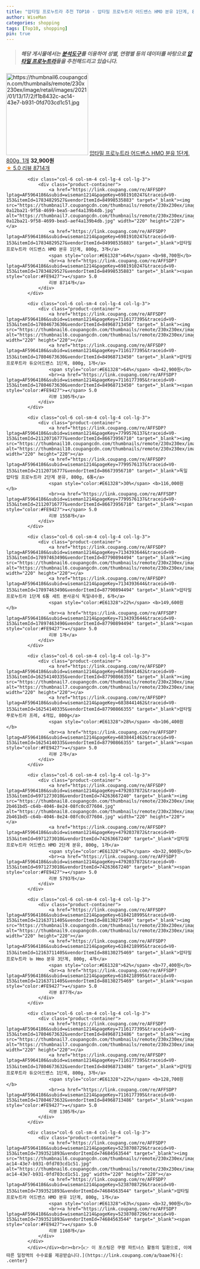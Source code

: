 ```yaml
---
title: "압타밀 프로누트라 추천 TOP10 - 압타밀 프로누트라 어드밴스 HMO 분유 1단계, 800g, 1개"
author: WiseMan
categories: shopping
tags: [Top10, shopping]
pin: true
---
```


> ##### 해당 게시물에서는 [**분석도구**](https://itemscout.io/)를 이용하여 **성별**, **연령별** 등의 데이터를 바탕으로 [**압타밀 프로누트라**](https://link.coupang.com/a/baae76)들을 추천해드리고 있습니다.
<div class="container"><div class="row">
            <div class="col-6 col-sm-4 col-lg-4 col-lg-3">
                <div class="product-container">
                    <a href="https://link.coupang.com/re/AFFSDP?lptag=AF5964186&subid=wiseman1214&pageKey=6981910247&traceid=V0-153&itemId=17058137115&vendorItemId=73437814264" target="_blank"><img src="https://thumbnail6.coupangcdn.com/thumbnails/remote/230x230ex/image/retail/images/2021/01/13/17/2/f1b8432c-ac14-43e7-b931-0fd703cd1c51.jpg" alt="https://thumbnail6.coupangcdn.com/thumbnails/remote/230x230ex/image/retail/images/2021/01/13/17/2/f1b8432c-ac14-43e7-b931-0fd703cd1c51.jpg" width="220" height="220"></a>
                    <a href="https://link.coupang.com/re/AFFSDP?lptag=AF5964186&subid=wiseman1214&pageKey=6981910247&traceid=V0-153&itemId=17058137115&vendorItemId=73437814264" target="_blank">압타밀 프로누트라 어드밴스 HMO 분유 1단계, 800g, 1개</a>
                    <span style="color:#E61328"></span> <b>32,900원</b>
                    <br><a href="https://link.coupang.com/re/AFFSDP?lptag=AF5964186&subid=wiseman1214&pageKey=6981910247&traceid=V0-153&itemId=17058137115&vendorItemId=73437814264" target="_blank"><span style="color:#FE9427">★</span> 5.0
                    리뷰 8714개</a>
                </div>
            </div>
            
            <div class="col-6 col-sm-4 col-lg-4 col-lg-3">
                <div class="product-container">
                    <a href="https://link.coupang.com/re/AFFSDP?lptag=AF5964186&subid=wiseman1214&pageKey=6981910247&traceid=V0-153&itemId=17834829527&vendorItemId=84998535883" target="_blank"><img src="https://thumbnail7.coupangcdn.com/thumbnails/remote/230x230ex/image/retail/images/123703690390503-0a12ba21-9f58-4699-bea5-aef4a139b4db.jpg" alt="https://thumbnail7.coupangcdn.com/thumbnails/remote/230x230ex/image/retail/images/123703690390503-0a12ba21-9f58-4699-bea5-aef4a139b4db.jpg" width="220" height="220"></a>
                    <a href="https://link.coupang.com/re/AFFSDP?lptag=AF5964186&subid=wiseman1214&pageKey=6981910247&traceid=V0-153&itemId=17834829527&vendorItemId=84998535883" target="_blank">압타밀 프로누트라 어드밴스 HMO 분유 1단계, 800g, 3개</a>
                    <span style="color:#E61328">64%</span> <b>98,700원</b>
                    <br><a href="https://link.coupang.com/re/AFFSDP?lptag=AF5964186&subid=wiseman1214&pageKey=6981910247&traceid=V0-153&itemId=17834829527&vendorItemId=84998535883" target="_blank"><span style="color:#FE9427">★</span> 5.0
                    리뷰 8714개</a>
                </div>
            </div>
            
            <div class="col-6 col-sm-4 col-lg-4 col-lg-3">
                <div class="product-container">
                    <a href="https://link.coupang.com/re/AFFSDP?lptag=AF5964186&subid=wiseman1214&pageKey=7116177395&traceid=V0-153&itemId=17804673630&vendorItemId=84968713450" target="_blank"><img src="https://thumbnail6.coupangcdn.com/thumbnails/remote/230x230ex/image/rs_quotation_api/pfsxpy4t/3f610aa019aa4c1b9f35e5c831d1e50f.jpg" alt="https://thumbnail6.coupangcdn.com/thumbnails/remote/230x230ex/image/rs_quotation_api/pfsxpy4t/3f610aa019aa4c1b9f35e5c831d1e50f.jpg" width="220" height="220"></a>
                    <a href="https://link.coupang.com/re/AFFSDP?lptag=AF5964186&subid=wiseman1214&pageKey=7116177395&traceid=V0-153&itemId=17804673630&vendorItemId=84968713450" target="_blank">압타밀 프로푸트라 듀오어드밴스 1단계, 800g, 1개</a>
                    <span style="color:#E61328">64%</span> <b>42,900원</b>
                    <br><a href="https://link.coupang.com/re/AFFSDP?lptag=AF5964186&subid=wiseman1214&pageKey=7116177395&traceid=V0-153&itemId=17804673630&vendorItemId=84968713450" target="_blank"><span style="color:#FE9427">★</span> 5.0
                    리뷰 1305개</a>
                </div>
            </div>
            
            <div class="col-6 col-sm-4 col-lg-4 col-lg-3">
                <div class="product-container">
                    <a href="https://link.coupang.com/re/AFFSDP?lptag=AF5964186&subid=wiseman1214&pageKey=7799576137&traceid=V0-153&itemId=21120716777&vendorItemId=86673956710" target="_blank"><img src="https://thumbnail10.coupangcdn.com/thumbnails/remote/230x230ex/image/vendor_inventory/fe8c/7607eab4105dd386ec34924966393a33852515f2b0b53ff1cd7fdf58041d.png" alt="https://thumbnail10.coupangcdn.com/thumbnails/remote/230x230ex/image/vendor_inventory/fe8c/7607eab4105dd386ec34924966393a33852515f2b0b53ff1cd7fdf58041d.png" width="220" height="220"></a>
                    <a href="https://link.coupang.com/re/AFFSDP?lptag=AF5964186&subid=wiseman1214&pageKey=7799576137&traceid=V0-153&itemId=21120716777&vendorItemId=86673956710" target="_blank">독일 압타밀 프로누트라 2단계 분유, 800g, 6통</a>
                    <span style="color:#E61328">30%</span> <b>116,000원</b>
                    <br><a href="https://link.coupang.com/re/AFFSDP?lptag=AF5964186&subid=wiseman1214&pageKey=7799576137&traceid=V0-153&itemId=21120716777&vendorItemId=86673956710" target="_blank"><span style="color:#FE9427">★</span> 5.0
                    리뷰 1558개</a>
                </div>
            </div>
            
            <div class="col-6 col-sm-4 col-lg-4 col-lg-3">
                <div class="product-container">
                    <a href="https://link.coupang.com/re/AFFSDP?lptag=AF5964186&subid=wiseman1214&pageKey=7134393644&traceid=V0-153&itemId=17897463490&vendorItemId=87790894494" target="_blank"><img src="https://thumbnail6.coupangcdn.com/thumbnails/remote/230x230ex/image/vendor_inventory/02cb/5cb08818e1502e0d8f90569c55bf2647283f352ccca8e22b7308bf95efce.jpg" alt="https://thumbnail6.coupangcdn.com/thumbnails/remote/230x230ex/image/vendor_inventory/02cb/5cb08818e1502e0d8f90569c55bf2647283f352ccca8e22b7308bf95efce.jpg" width="220" height="220"></a>
                    <a href="https://link.coupang.com/re/AFFSDP?lptag=AF5964186&subid=wiseman1214&pageKey=7134393644&traceid=V0-153&itemId=17897463490&vendorItemId=87790894494" target="_blank">압타밀 프로누트라 1단계 6통 세트 본사공식 독일내수용, 6개</a>
                    <span style="color:#E61328">22%</span> <b>149,600원</b>
                    <br><a href="https://link.coupang.com/re/AFFSDP?lptag=AF5964186&subid=wiseman1214&pageKey=7134393644&traceid=V0-153&itemId=17897463490&vendorItemId=87790894494" target="_blank"><span style="color:#FE9427">★</span> 5.0
                    리뷰 1개</a>
                </div>
            </div>
            
            <div class="col-6 col-sm-4 col-lg-4 col-lg-3">
                <div class="product-container">
                    <a href="https://link.coupang.com/re/AFFSDP?lptag=AF5964186&subid=wiseman1214&pageKey=6838441462&traceid=V0-153&itemId=16254140335&vendorItemId=87790866355" target="_blank"><img src="https://thumbnail7.coupangcdn.com/thumbnails/remote/230x230ex/image/vendor_inventory/4ef8/59fdab42bf14f91a9d5dec7d949c8afc2d98f788314d0cf1a40c4b4c8ab0.jpg" alt="https://thumbnail7.coupangcdn.com/thumbnails/remote/230x230ex/image/vendor_inventory/4ef8/59fdab42bf14f91a9d5dec7d949c8afc2d98f788314d0cf1a40c4b4c8ab0.jpg" width="220" height="220"></a>
                    <a href="https://link.coupang.com/re/AFFSDP?lptag=AF5964186&subid=wiseman1214&pageKey=6838441462&traceid=V0-153&itemId=16254140335&vendorItemId=87790866355" target="_blank">압타밀 푸로누트라 프레, 4개입, 800g</a>
                    <span style="color:#E61328">28%</span> <b>106,400원</b>
                    <br><a href="https://link.coupang.com/re/AFFSDP?lptag=AF5964186&subid=wiseman1214&pageKey=6838441462&traceid=V0-153&itemId=16254140335&vendorItemId=87790866355" target="_blank"><span style="color:#FE9427">★</span> 5.0
                    리뷰 2개</a>
                </div>
            </div>
            
            <div class="col-6 col-sm-4 col-lg-4 col-lg-3">
                <div class="product-container">
                    <a href="https://link.coupang.com/re/AFFSDP?lptag=AF5964186&subid=wiseman1214&pageKey=4792037872&traceid=V0-153&itemId=6971273010&vendorItemId=74263667240" target="_blank"><img src="https://thumbnail8.coupangcdn.com/thumbnails/remote/230x230ex/image/retail/images/281532572872863-2b461bd5-c64b-4046-8e24-08fc0cd77604.jpg" alt="https://thumbnail8.coupangcdn.com/thumbnails/remote/230x230ex/image/retail/images/281532572872863-2b461bd5-c64b-4046-8e24-08fc0cd77604.jpg" width="220" height="220"></a>
                    <a href="https://link.coupang.com/re/AFFSDP?lptag=AF5964186&subid=wiseman1214&pageKey=4792037872&traceid=V0-153&itemId=6971273010&vendorItemId=74263667240" target="_blank">압타밀 프로누트라 어드밴스 HMO 2단계 분유, 800g, 1개</a>
                    <span style="color:#E61328">67%</span> <b>32,900원</b>
                    <br><a href="https://link.coupang.com/re/AFFSDP?lptag=AF5964186&subid=wiseman1214&pageKey=4792037872&traceid=V0-153&itemId=6971273010&vendorItemId=74263667240" target="_blank"><span style="color:#FE9427">★</span> 5.0
                    리뷰 5793개</a>
                </div>
            </div>
            
            <div class="col-6 col-sm-4 col-lg-4 col-lg-3">
                <div class="product-container">
                    <a href="https://link.coupang.com/re/AFFSDP?lptag=AF5964186&subid=wiseman1214&pageKey=6184218995&traceid=V0-153&itemId=12163711405&vendorItemId=88130275469" target="_blank"><img src="https://thumbnail9.coupangcdn.com/thumbnails/remote/230x230ex/image/vendor_inventory/e32a/e730f523437c4d50df4eacd88b4e8b53167697b33c4f5ca48ed343db9e8c.jpg" alt="https://thumbnail9.coupangcdn.com/thumbnails/remote/230x230ex/image/vendor_inventory/e32a/e730f523437c4d50df4eacd88b4e8b53167697b33c4f5ca48ed343db9e8c.jpg" width="220" height="220"></a>
                    <a href="https://link.coupang.com/re/AFFSDP?lptag=AF5964186&subid=wiseman1214&pageKey=6184218995&traceid=V0-153&itemId=12163711405&vendorItemId=88130275469" target="_blank">압타밀 프로누트라 뉴 Hmo 분유 3단계, 800g, 4개</a>
                    <span style="color:#E61328">62%</span> <b>77,400원</b>
                    <br><a href="https://link.coupang.com/re/AFFSDP?lptag=AF5964186&subid=wiseman1214&pageKey=6184218995&traceid=V0-153&itemId=12163711405&vendorItemId=88130275469" target="_blank"><span style="color:#FE9427">★</span> 5.0
                    리뷰 877개</a>
                </div>
            </div>
            
            <div class="col-6 col-sm-4 col-lg-4 col-lg-3">
                <div class="product-container">
                    <a href="https://link.coupang.com/re/AFFSDP?lptag=AF5964186&subid=wiseman1214&pageKey=7116177395&traceid=V0-153&itemId=17804673632&vendorItemId=84968713486" target="_blank"><img src="https://thumbnail7.coupangcdn.com/thumbnails/remote/230x230ex/image/rs_quotation_api/ujaabbip/c57a5b45992a4f5192d8903b4444f1ac.jpg" alt="https://thumbnail7.coupangcdn.com/thumbnails/remote/230x230ex/image/rs_quotation_api/ujaabbip/c57a5b45992a4f5192d8903b4444f1ac.jpg" width="220" height="220"></a>
                    <a href="https://link.coupang.com/re/AFFSDP?lptag=AF5964186&subid=wiseman1214&pageKey=7116177395&traceid=V0-153&itemId=17804673632&vendorItemId=84968713486" target="_blank">압타밀 프로푸트라 듀오어드밴스 1단계, 800g, 3개</a>
                    <span style="color:#E61328">22%</span> <b>128,700원</b>
                    <br><a href="https://link.coupang.com/re/AFFSDP?lptag=AF5964186&subid=wiseman1214&pageKey=7116177395&traceid=V0-153&itemId=17804673632&vendorItemId=84968713486" target="_blank"><span style="color:#FE9427">★</span> 5.0
                    리뷰 1305개</a>
                </div>
            </div>
            
            <div class="col-6 col-sm-4 col-lg-4 col-lg-3">
                <div class="product-container">
                    <a href="https://link.coupang.com/re/AFFSDP?lptag=AF5964186&subid=wiseman1214&pageKey=5238708729&traceid=V0-153&itemId=7393521893&vendorItemId=74684563544" target="_blank"><img src="https://thumbnail6.coupangcdn.com/thumbnails/remote/230x230ex/image/retail/images/2021/01/13/17/2/f1b8432c-ac14-43e7-b931-0fd703cd1c51.jpg" alt="https://thumbnail6.coupangcdn.com/thumbnails/remote/230x230ex/image/retail/images/2021/01/13/17/2/f1b8432c-ac14-43e7-b931-0fd703cd1c51.jpg" width="220" height="220"></a>
                    <a href="https://link.coupang.com/re/AFFSDP?lptag=AF5964186&subid=wiseman1214&pageKey=5238708729&traceid=V0-153&itemId=7393521893&vendorItemId=74684563544" target="_blank">압타밀 프로누트라 어드밴스 HMO 분유 1단계, 800g, 1개</a>
                    <span style="color:#E61328">63%</span> <b>32,900원</b>
                    <br><a href="https://link.coupang.com/re/AFFSDP?lptag=AF5964186&subid=wiseman1214&pageKey=5238708729&traceid=V0-153&itemId=7393521893&vendorItemId=74684563544" target="_blank"><span style="color:#FE9427">★</span> 5.0
                    리뷰 1160개</a>
                </div>
            </div>
            </div></div><br><br>[👉 이 포스팅은 쿠팡 파트너스 활동의 일환으로, 이에 따른 일정액의 수수료를 제공받습니다.](https://link.coupang.com/a/baae76){: .center}
